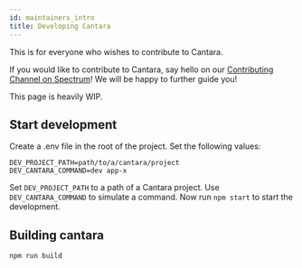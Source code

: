 ```yaml
---
id: maintainers_intro
title: Developing Cantara
---
```


This is for everyone who wishes to contribute to Cantara.

If you would like to contribute to Cantara, say hello on our [Contributing Channel on Spectrum](https://spectrum.chat/cantara/contributing)! We will be happy to further guide you!

This page is heavily WIP.

## Start development

Create a .env file in the root of the project.
Set the following values:

```
DEV_PROJECT_PATH=path/to/a/cantara/project
DEV_CANTARA_COMMAND=dev app-x
```

Set `DEV_PROJECT_PATH` to a path of a Cantara project. Use `DEV_CANTARA_COMMAND` to simulate a command.
Now run `npm start` to start the development.

## Building cantara

```bash
npm run build
```
